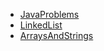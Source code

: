 - [JavaProblems](./src/main/java/javaproblems/README.md)  
- [LinkedList](./src/main/java/linkedlist/README.md)  
- [ArraysAndStrings](./src/main/java/arraysandstrings/README.md)  
